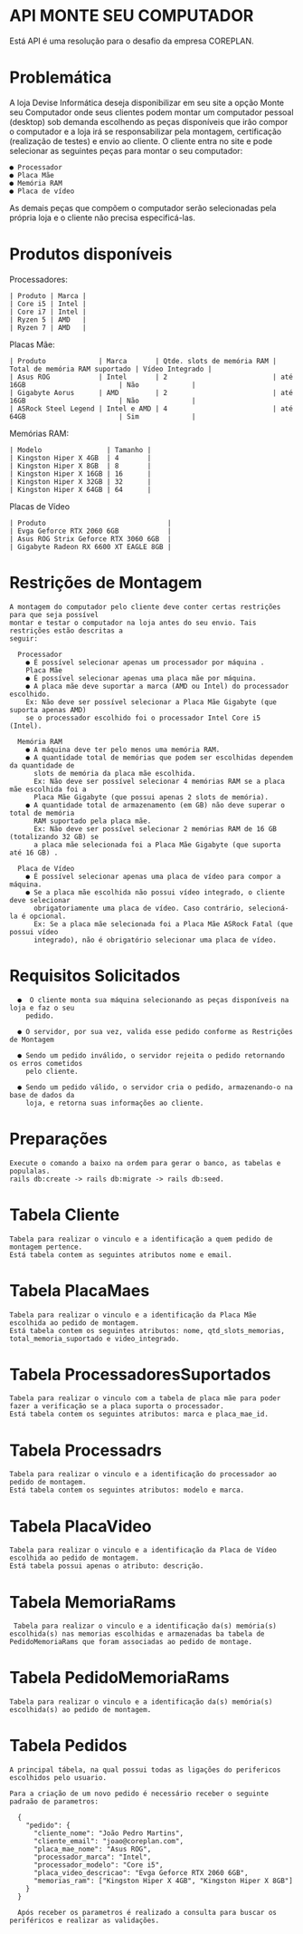 # API MONTE SEU COMPUTADOR
  Está API é uma resolução para o desafio da empresa COREPLAN.

# Problemática
  A loja Devise Informática deseja disponibilizar em seu site a opção Monte seu Computador
  onde seus clientes podem montar um computador pessoal (desktop) sob demanda escolhendo
  as peças disponíveis que irão compor o computador e a loja irá se responsabilizar pela
  montagem, certificação (realização de testes) e envio ao cliente.
  O cliente entra no site e pode selecionar as seguintes peças para montar o seu computador:
    
    ● Processador
    ● Placa Mãe
    ● Memória RAM
    ● Placa de vídeo
  
  As demais peças que compõem o computador serão selecionadas pela própria loja e o cliente
  não precisa especificá-las.


# Produtos disponíveis
  Processadores:
  
    | Produto | Marca |
    | Core i5 | Intel |
    | Core i7 | Intel |
    | Ryzen 5 | AMD   |
    | Ryzen 7 | AMD   |

  Placas Mãe:
  
    | Produto             | Marca       | Qtde. slots de memória RAM | Total de memória RAM suportado | Vídeo Integrado |
    | Asus ROG            | Intel       | 2                          | até 16GB                       | Não             |
    | Gigabyte Aorus      | AMD         | 2                          | até 16GB                       | Não             |
    | ASRock Steel Legend | Intel e AMD | 4                          | até 64GB                       | Sim             |

  Memórias RAM:

    | Modelo                | Tamanho |
    | Kingston Hiper X 4GB  | 4       |
    | Kingston Hiper X 8GB  | 8       |
    | Kingston Hiper X 16GB | 16      |
    | Kingston Hiper X 32GB | 32      |
    | Kingston Hiper X 64GB | 64      |

  Placas de Vídeo
  
    | Produto                              |
    | Evga Geforce RTX 2060 6GB            |
    | Asus ROG Strix Geforce RTX 3060 6GB  |
    | Gigabyte Radeon RX 6600 XT EAGLE 8GB |

  # Restrições de Montagem
    A montagem do computador pelo cliente deve conter certas restrições para que seja possível
    montar e testar o computador na loja antes do seu envio. Tais restrições estão descritas a
    seguir:
      
      Processador
        ● É possível selecionar apenas um processador por máquina .
        Placa Mãe
        ● É possível selecionar apenas uma placa mãe por máquina.
        ● A placa mãe deve suportar a marca (AMD ou Intel) do processador escolhido.
        Ex: Não deve ser possível selecionar a Placa Mãe Gigabyte (que suporta apenas AMD)
        se o processador escolhido foi o processador Intel Core i5 (Intel).
        
      Memória RAM
        ● A máquina deve ter pelo menos uma memória RAM.
        ● A quantidade total de memórias que podem ser escolhidas dependem da quantidade de
          slots de memória da placa mãe escolhida.
          Ex: Não deve ser possível selecionar 4 memórias RAM se a placa mãe escolhida foi a
          Placa Mãe Gigabyte (que possui apenas 2 slots de memória).
        ● A quantidade total de armazenamento (em GB) não deve superar o total de memória
          RAM suportado pela placa mãe.
          Ex: Não deve ser possível selecionar 2 memórias RAM de 16 GB (totalizando 32 GB) se
          a placa mãe selecionada foi a Placa Mãe Gigabyte (que suporta até 16 GB) .
      
      Placa de Vídeo
        ● É possível selecionar apenas uma placa de vídeo para compor a máquina.
        ● Se a placa mãe escolhida não possui vídeo integrado, o cliente deve selecionar
          obrigatoriamente uma placa de vídeo. Caso contrário, selecioná-la é opcional.
          Ex: Se a placa mãe selecionada foi a Placa Mãe ASRock Fatal (que possui vídeo
          integrado), não é obrigatório selecionar uma placa de vídeo.


  # Requisitos Solicitados
      ●  O cliente monta sua máquina selecionando as peças disponíveis na loja e faz o seu
        pedido.

      ● O servidor, por sua vez, valida esse pedido conforme as Restrições de Montagem
      
      ● Sendo um pedido inválido, o servidor rejeita o pedido retornando os erros cometidos
        pelo cliente.
      
      ● Sendo um pedido válido, o servidor cria o pedido, armazenando-o na base de dados da
        loja, e retorna suas informações ao cliente.

  # Preparações
    Execute o comando a baixo na ordem para gerar o banco, as tabelas e populalas.
    rails db:create -> rails db:migrate -> rails db:seed.

  # Tabela Cliente
    Tabela para realizar o vinculo e a identificação a quem pedido de montagem pertence.
    Está tabela contem as seguintes atributos nome e email.

  # Tabela PlacaMaes
    Tabela para realizar o vinculo e a identificação da Placa Mãe escolhida ao pedido de montagem.
    Está tabela contem os seguintes atributos: nome, qtd_slots_memorias, total_memoria_suportado e video_integrado.

  # Tabela ProcessadoresSuportados
    Tabela para realizar o vinculo com a tabela de placa mãe para poder fazer a verificação se a placa suporta o processador.
    Está tabela contem os seguintes atributos: marca e placa_mae_id.
    
  # Tabela Processadrs 
    Tabela para realizar o vinculo e a identificação do processador ao pedido de montagem.
    Está tabela contem os seguintes atributos: modelo e marca.

  # Tabela PlacaVideo 
    Tabela para realizar o vinculo e a identificação da Placa de Vídeo escolhida ao pedido de montagem.
    Está tabela possui apenas o atributo: descrição.
  # Tabela MemoriaRams
     Tabela para realizar o vinculo e a identificação da(s) memória(s) escolhida(s) nas memorias escolhidas e armazenadas ba tabela de PedidoMemoriaRams que foram associadas ao pedido de montage.
  
  # Tabela PedidoMemoriaRams
    Tabela para realizar o vinculo e a identificação da(s) memória(s) escolhida(s) ao pedido de montagem.

  # Tabela Pedidos
    A principal tábela, na qual possui todas as ligações do perifericos escolhidos pelo usuario.

    Para a criação de um novo pedido é necessário receber o seguinte padraão de parametros:
      
      {
        "pedido": {
          "cliente_nome": "João Pedro Martins",
          "cliente_email": "joao@coreplan.com",
          "placa_mae_nome": "Asus ROG",
          "processador_marca": "Intel",
          "processador_modelo": "Core i5",
          "placa_video_descricao": "Evga Geforce RTX 2060 6GB",
          "memorias_ram": ["Kingston Hiper X 4GB", "Kingston Hiper X 8GB"]
        }
      }

      Após receber os parametros é realizado a consulta para buscar os periféricos e realizar as validações.

    
     

